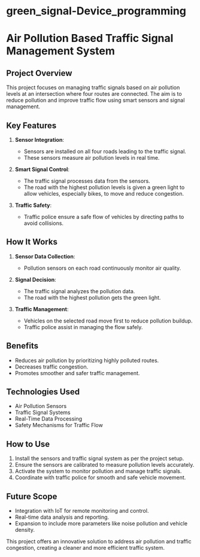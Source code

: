 # green_signal-Device_programming
# Air Pollution Based Traffic Signal Management System

## Project Overview
This project focuses on managing traffic signals based on air pollution levels at an intersection where four routes are connected. The aim is to reduce pollution and improve traffic flow using smart sensors and signal management.

## Key Features
1. **Sensor Integration**:
   - Sensors are installed on all four roads leading to the traffic signal.
   - These sensors measure air pollution levels in real time.

2. **Smart Signal Control**:
   - The traffic signal processes data from the sensors.
   - The road with the highest pollution levels is given a green light to allow vehicles, especially bikes, to move and reduce congestion.

3. **Traffic Safety**:
   - Traffic police ensure a safe flow of vehicles by directing paths to avoid collisions.

## How It Works
1. **Sensor Data Collection**:
   - Pollution sensors on each road continuously monitor air quality.

2. **Signal Decision**:
   - The traffic signal analyzes the pollution data.
   - The road with the highest pollution gets the green light.

3. **Traffic Management**:
   - Vehicles on the selected road move first to reduce pollution buildup.
   - Traffic police assist in managing the flow safely.

## Benefits
- Reduces air pollution by prioritizing highly polluted routes.
- Decreases traffic congestion.
- Promotes smoother and safer traffic management.

## Technologies Used
- Air Pollution Sensors
- Traffic Signal Systems
- Real-Time Data Processing
- Safety Mechanisms for Traffic Flow

## How to Use
1. Install the sensors and traffic signal system as per the project setup.
2. Ensure the sensors are calibrated to measure pollution levels accurately.
3. Activate the system to monitor pollution and manage traffic signals.
4. Coordinate with traffic police for smooth and safe vehicle movement.

## Future Scope
- Integration with IoT for remote monitoring and control.
- Real-time data analysis and reporting.
- Expansion to include more parameters like noise pollution and vehicle density.

This project offers an innovative solution to address air pollution and traffic congestion, creating a cleaner and more efficient traffic system.

